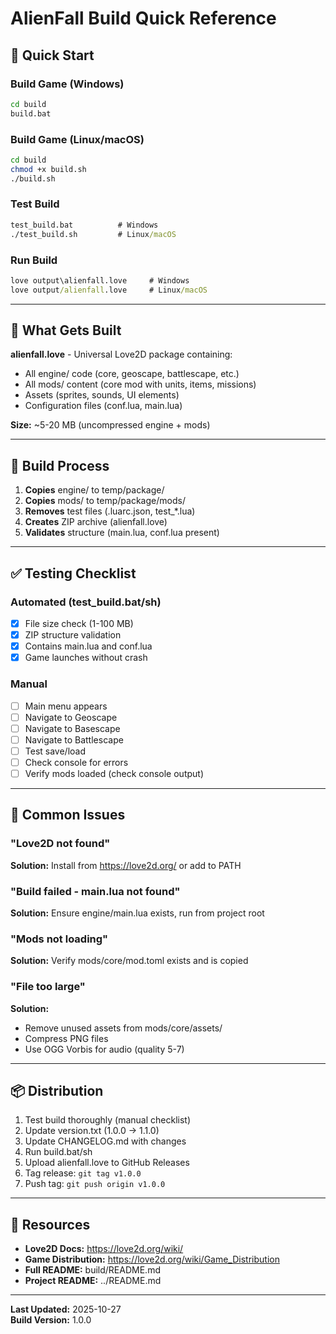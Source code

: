 # AlienFall Build Quick Reference

## 🚀 Quick Start

### Build Game (Windows)
```cmd
cd build
build.bat
```

### Build Game (Linux/macOS)
```bash
cd build
chmod +x build.sh
./build.sh
```

### Test Build
```cmd
test_build.bat          # Windows
./test_build.sh         # Linux/macOS
```

### Run Build
```cmd
love output\alienfall.love     # Windows
love output/alienfall.love     # Linux/macOS
```

---

## 📁 What Gets Built

**alienfall.love** - Universal Love2D package containing:
- All engine/ code (core, geoscape, battlescape, etc.)
- All mods/ content (core mod with units, items, missions)
- Assets (sprites, sounds, UI elements)
- Configuration files (conf.lua, main.lua)

**Size:** ~5-20 MB (uncompressed engine + mods)

---

## 🔧 Build Process

1. **Copies** engine/ to temp/package/
2. **Copies** mods/ to temp/package/mods/
3. **Removes** test files (.luarc.json, test_*.lua)
4. **Creates** ZIP archive (alienfall.love)
5. **Validates** structure (main.lua, conf.lua present)

---

## ✅ Testing Checklist

### Automated (test_build.bat/sh)
- [x] File size check (1-100 MB)
- [x] ZIP structure validation
- [x] Contains main.lua and conf.lua
- [x] Game launches without crash

### Manual
- [ ] Main menu appears
- [ ] Navigate to Geoscape
- [ ] Navigate to Basescape
- [ ] Navigate to Battlescape
- [ ] Test save/load
- [ ] Check console for errors
- [ ] Verify mods loaded (check console output)

---

## 🐛 Common Issues

### "Love2D not found"
**Solution:** Install from https://love2d.org/ or add to PATH

### "Build failed - main.lua not found"
**Solution:** Ensure engine/main.lua exists, run from project root

### "Mods not loading"
**Solution:** Verify mods/core/mod.toml exists and is copied

### "File too large"
**Solution:** 
- Remove unused assets from mods/core/assets/
- Compress PNG files
- Use OGG Vorbis for audio (quality 5-7)

---

## 📦 Distribution

1. Test build thoroughly (manual checklist)
2. Update version.txt (1.0.0 → 1.1.0)
3. Update CHANGELOG.md with changes
4. Run build.bat/sh
5. Upload alienfall.love to GitHub Releases
6. Tag release: `git tag v1.0.0`
7. Push tag: `git push origin v1.0.0`

---

## 🔗 Resources

- **Love2D Docs:** https://love2d.org/wiki/
- **Game Distribution:** https://love2d.org/wiki/Game_Distribution
- **Full README:** build/README.md
- **Project README:** ../README.md

---

**Last Updated:** 2025-10-27  
**Build Version:** 1.0.0

